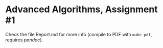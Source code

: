 # Advanced Algorithms, Assignment #1

Check the file Report.md for more info (compile to PDF with `make pdf`, requires *pandoc*).
